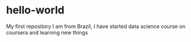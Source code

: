 # hello-world
My first repository
I am from Brazil, I have started data science course on coursera and learning new things
